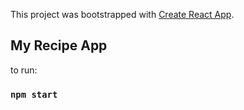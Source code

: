 This project was bootstrapped with [Create React App](https://github.com/facebook/create-react-app).

## My Recipe App

to run:

### `npm start`


